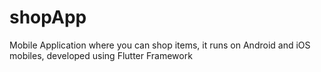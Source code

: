 # shopApp
Mobile Application where you can  shop items, it runs on Android and iOS mobiles, developed using Flutter Framework
